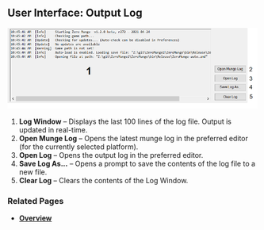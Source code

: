 ## User Interface: Output Log

![Output Log](images/ui_log.png)

1. **Log Window** – Displays the last 100 lines of the log file. Output is updated in real-time.
2. **Open Munge Log** – Opens the latest munge log in the preferred editor (for the currently selected platform).
3. **Open Log** – Opens the output log in the preferred editor.
4. **Save Log As...** – Opens a prompt to save the contents of the log file to a new file.
5. **Clear Log** – Clears the contents of the Log Window.

### Related Pages

- [**Overview**](topic_ui.html)